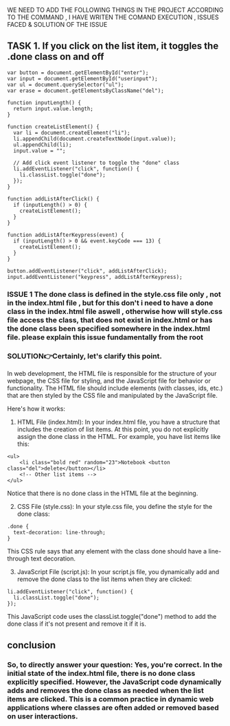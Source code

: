 WE NEED TO ADD THE FOLLOWING THINGS IN THE PROJECT ACCORDING TO THE COMMAND , I HAVE WRITEN THE COMAND EXECUTION , ISSUES FACED & SOLUTION OF THE ISSUE

## TASK 1. If you click on the list item, it toggles the .done  class on and off
```
var button = document.getElementById("enter");
var input = document.getElementById("userinput");
var ul = document.querySelector("ul");
var erase = document.getElementsByClassName("del");

function inputLength() {
  return input.value.length;
}

function createListElement() {
  var li = document.createElement("li");
  li.appendChild(document.createTextNode(input.value));
  ul.appendChild(li);
  input.value = "";

  // Add click event listener to toggle the "done" class
  li.addEventListener("click", function() {
    li.classList.toggle("done");
  });
}

function addListAfterClick() {
  if (inputLength() > 0) {
    createListElement();
  }
}

function addListAfterKeypress(event) {
  if (inputLength() > 0 && event.keyCode === 13) {
    createListElement();
  }
}

button.addEventListener("click", addListAfterClick);
input.addEventListener("keypress", addListAfterKeypress);
```
### ISSUE 1 The done class is defined in the style.css file only , not in the index.html file , but for this don't i need to have a done class in the index.html file aswell , otherwise how will style.css file access the class, that does not exist in index.html or has the done class been specified somewhere in the index.html file. please explain this issue fundamentally from the root 

### SOLUTION👉Certainly, let's clarify this point.

In web development, the HTML file is responsible for the structure of your webpage, the CSS file for styling, and the JavaScript file for behavior or functionality. The HTML file should include elements (with classes, ids, etc.) that are then styled by the CSS file and manipulated by the JavaScript file.

Here's how it works:

1. HTML File (index.html):
In your index.html file, you have a structure that includes the creation of list items. At this point, you do not explicitly assign the done class in the HTML. For example, you have list items like this:
```
<ul>
    <li class="bold red" random="23">Notebook <button class="del">delete</button></li>
    <!-- Other list items -->
</ul>
```
Notice that there is no done class in the HTML file at the beginning.

2. CSS File (style.css):
In your style.css file, you define the style for the done class:
```
.done {
  text-decoration: line-through;
}
```
This CSS rule says that any element with the class done should have a line-through text decoration.

3. JavaScript File (script.js):
In your script.js file, you dynamically add and remove the done class to the list items when they are clicked:
```
li.addEventListener("click", function() {
  li.classList.toggle("done");
});
```
This JavaScript code uses the classList.toggle("done") method to add the done class if it's not present and remove it if it is.

## conclusion
### So, to directly answer your question: Yes, you're correct. In the initial state of the index.html file, there is no done class explicitly specified. However, the JavaScript code dynamically adds and removes the done class as needed when the list items are clicked. This is a common practice in dynamic web applications where classes are often added or removed based on user interactions.
